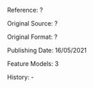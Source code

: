 Reference: ?

Original Source: ?

Original Format: ?

Publishing Date: 16/05/2021

Feature Models: 3

History: -
